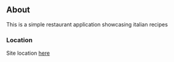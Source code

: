 ## About

This is a simple restaurant application showcasing italian recipes

### Location

Site location [here](https://practical-beaver-25aa79.netlify.app/)

